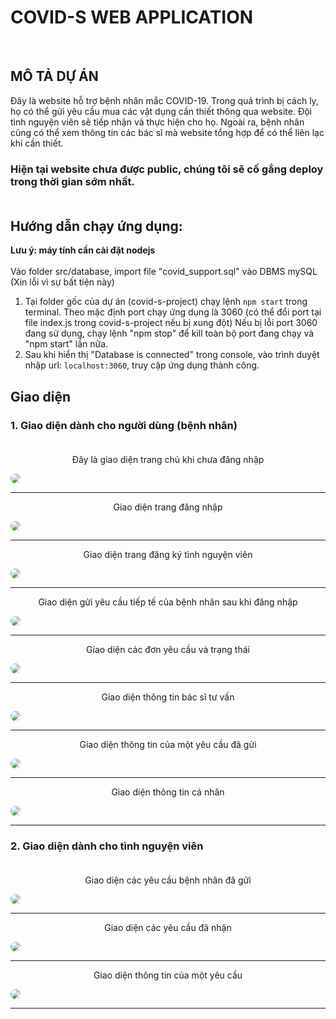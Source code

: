 # COVID-S WEB APPLICATION
<img align="left" alt="" src="https://img.shields.io/badge/Version-beta-brightgreen" />
<br />

## MÔ TẢ DỰ ÁN

Đây là website hỗ trợ bệnh nhân mắc COVID-19. Trong quá trình bị cách ly, họ có thể gửi yêu cầu mua các vật dụng cần thiết thông qua website. Đội tình nguyện viên sẽ tiếp nhận và thực hiện cho họ. Ngoài ra, bệnh nhân cũng có thể xem thông tin các bác sĩ mà website tổng hợp để có thể liên lạc khi cần thiết.<br />
### **Hiện tại website chưa được public, chúng tôi sẽ cố gắng deploy trong thời gian sớm nhất.**<br /> <br />

## Hướng dẫn chạy ứng dụng:
**Lưu ý: máy tính cần cài đặt nodejs <br /><br />**
Vào folder src/database, import file "covid_support.sql" vào DBMS mySQL (Xin lỗi vì sự bất tiện này) <br />
1. Tại folder gốc của dự án (covid-s-project) chạy lệnh `npm start` trong terminal.
    Theo mặc định port chạy ứng dụng là 3060 (có thể đổi port tại file index.js trong covid-s-project nếu bị xung đột)
    Nếu bị lỗi port 3060 đang sử dụng, chạy lệnh "npm stop" để kill toàn bộ port đang chạy và "npm start" lần nữa.
2. Sau khi hiển thị "Database is connected" trong console, vào trình duyệt nhập url: `localhost:3060`, truy cập ứng dụng thành công.<br>
## Giao diện
### **1. Giao diện dành cho người dùng (bệnh nhân)**<br><br>
<p style='text-align: center'>Đây là giao diện trang chủ khi chưa đăng nhập<p/>
<img src='src/screenshots/1.png' style='border-radius: 10px'/><br><hr>
<p style='text-align: center'>Giao diện trang đăng nhập<p/>
<img src='src/screenshots/2.png' style='border-radius: 10px'/><br><hr>
<p style='text-align: center'>Giao diện trang đăng ký tình nguyện viên<p/>
<img src='src/screenshots/3.png' style='border-radius: 10px'/><br><hr>
<p style='text-align: center'>Giao diện gửi yêu cầu tiếp tế của bệnh nhân sau khi đăng nhập<p/>
<img src='src/screenshots/4.png' style='border-radius: 10px'/><br><hr>
<p style='text-align: center'>Giao diện các đơn yêu cầu và trạng thái<p/>
<img src='src/screenshots/5.png' style='border-radius: 10px'/><br><hr>
<p style='text-align: center'>Giao diện thông tin bác sĩ tư vấn<p/>
<img src='src/screenshots/6.png' style='border-radius: 10px'/><br><hr>
<p style='text-align: center'>Giao diện thông tin của một yêu cầu đã gửi<p/>
<img src='src/screenshots/8.png' style='border-radius: 10px'/><br><hr>
<p style='text-align: center'>Giao diện thông tin cá nhân<p/>
<img src='src/screenshots/9.png' style='border-radius: 10px'/><br><hr>

### **2. Giao diện dành cho tình nguyện viên**<br><br>
<p style='text-align: center'>Giao diện các yêu cầu bệnh nhân đã gửi<p/>
<img src='src/screenshots/15.png' style='border-radius: 10px'/><br><hr>
<p style='text-align: center'>Giao diện các yêu cầu đã nhận<p/>
<img src='src/screenshots/14.png' style='border-radius: 10px'/><br><hr>
<p style='text-align: center'>Giao diện thông tin của một yêu cầu<p/>
<img src='src/screenshots/16.p ng' style='border-radius: 10px'/><br><hr>
